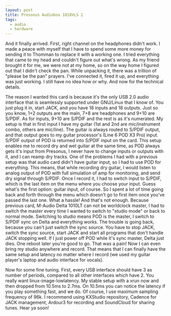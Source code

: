 ```yaml
---
layout: post
title: Presonus Audiobox 1818VLS 2
tags:
  - audio
  - hardware
---
```


And it finally arrived. First, right channel on the headphones didn't work. I 
made a peace with myself that I have to spend some more money for sending it to 
Thomman to replace it with a working one. I tried everything that came to my 
head and couldn't figure out what's wrong. As my friend brought it for me, we 
were not at my home, so on the way home I figured out that I didn't check the 
pan. While unpacking it, there was a trillion of "please be the pan" prayers. 
I've connected it, fired it up, and everything was just working. I still have 
no idea how or why. And now for the technical details.

The reason I wanted this card is because it's the only USB 2.0 audio interface 
that is seamlessly supported under GNU/Linux that I know of. You just plug it 
in, start JACK, and you have 18 inputs and 18 outputs. Just so you know, 1+2 
outputs are the main, 7+8 are headphones and 9+10 are S/PDIF. As for inputs, 
9+10 are S/PDIF and the rest is as it's numerated. My setup is that in first 
input I have my guitar (1st and 2nd are mic/instrument combo, others are 
mic/line). The guitar is always routed to S/PDIF output, and that output goes 
to my guitar processor's (Line 6 POD X3 Pro) input. S/PDIF output of POD is 
returned into S/PDIF input on the card. This setup enables me to record dry and 
wet guitar at the same time, as POD always gets it's input from Presonus, I 
never have to change inputs or outputs with it, and I can reamp dry tracks. One 
of the problems I had with a previous setup was that audio card didn't have 
guitar input, so I had to use POD for everything. This means, that while 
recording dry guitar, I would listen to analog output of POD with full 
simulation of amp for monitoring, and send dry signal through S/PDIF. Once I 
record it, I had to switch input to S/PDIF, which is the last item on the menu 
where you choose your input. Guess what's the first option: guitar input, of 
course. So I spent a lot of time going back and forth through the menu which 
doesn't go to first item once you've passed the last one. What a hassle! And 
that's not enough. Because previous card, M-Audio Delta 1010LT can not be 
worldclock master, I had to switch the master every time I wanted to switch to 
"studio mode" or back to normal mode. Switching to studio means POD is the 
master, I switch to S/PDIF sync on Delta and everything works. The trouble is 
going back, because you can't just switch the sync source. You have to stop 
JACK, switch the sync source, start JACK and start all programs that don't 
handle JACK stopping well. If I just power off POD while it's sync master, 
Delta just dies. One reboot later you're good to go. That was a pain! Now I can 
even bring my studio anywhere and record. That means that I can finally have 
the same setup and latency no matter where I record (we used my guitar player's 
laptop and audio interface for vocals).

Now for some fine tuning. First, every USB interface should have 3 as number of 
periods, compared to all other interfaces which have 2. You really want 
linux-image-lowlatency. My stable setup with a xrun now and then dropped from 
10.5ms to 2.7ms. On 10.5ms you can notice the latency if you play something 
fast, and we do. Of course, I use maximum sampling frequency of 96k. I 
recommend using KXStudio repository, Cadence for JACK management, Ardour3 for 
recording and SoundCloud for sharing tunes. Hear ya soon!
